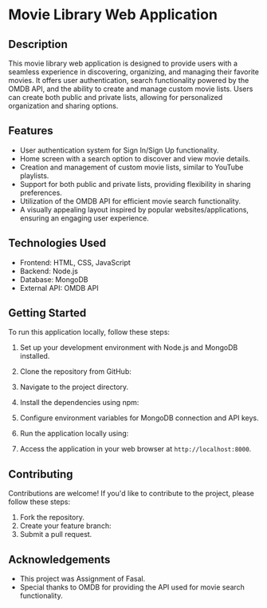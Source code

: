 # Movie Library Web Application

## Description

This movie library web application is designed to provide users with a seamless experience in discovering, organizing, and managing their favorite movies. It offers user authentication, search functionality powered by the OMDB API, and the ability to create and manage custom movie lists. Users can create both public and private lists, allowing for personalized organization and sharing options.

## Features

- User authentication system for Sign In/Sign Up functionality.
- Home screen with a search option to discover and view movie details.
- Creation and management of custom movie lists, similar to YouTube playlists.
- Support for both public and private lists, providing flexibility in sharing preferences.
- Utilization of the OMDB API for efficient movie search functionality.
- A visually appealing layout inspired by popular websites/applications, ensuring an engaging user experience.

## Technologies Used

- Frontend: HTML, CSS, JavaScript
- Backend: Node.js
- Database: MongoDB
- External API: OMDB API

## Getting Started

To run this application locally, follow these steps:

1. Set up your development environment with Node.js and MongoDB installed.
2. Clone the repository from GitHub:

3. Navigate to the project directory.
4. Install the dependencies using npm:

5. Configure environment variables for MongoDB connection and API keys.
6. Run the application locally using:

7. Access the application in your web browser at `http://localhost:8000`.

## Contributing

Contributions are welcome! If you'd like to contribute to the project, please follow these steps:

1. Fork the repository.
2. Create your feature branch:
5. Submit a pull request.

## Acknowledgements

- This project was Assignment of Fasal.
- Special thanks to OMDB for providing the API used for movie search functionality.
